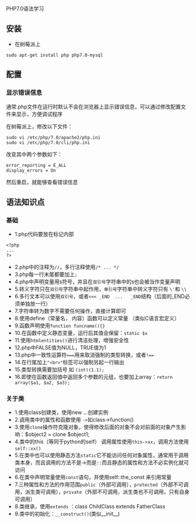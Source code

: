 PHP7.0语法学习

## 安装

- 在树莓派上
```
sudo apt-get install php php7.0-mysql
```

## 配置

### 显示错误信息

通常.php文件在运行时默认不会在浏览器上显示错误信息，可以通过修改配置文件来显示，方便调试程序

在树莓派上，修改以下文件：
```
sudo vi /etc/php/7.0/apache2/php.ini 
sudo vi /etc/php/7.0/cli/php.ini
```
改变其中两个参数如下：
```
error_reporting = E_ALL
display_errors = On
```

然后重启，就能够查看错误信息

## 语法知识点

### 基础

- 1.php代码要放在标记内部 
```
<?php
...
?>
```
- 2.php中的注释为`//`，多行注释使用`/* ... */`
- 3.php每一行末尾都要加上`;`
- 4.php中声明变量用`$`符号，并且在`双引号`字符串中的`$`也会被当作变量声明
- 5.转义字符只在`双引号`字符串中起作用，`单引号`字符串中转义字符只有 `\'`和 `\\`
- 6.多行文本可以使用`双引号`，或者`<<< _END  ...   _END`结构（后面的_END必须单独放一行）
- 7.字符串转为数字不需要任何操作，直接计算即可
- 8.使用define（常量名， 内容）函数可以定义常量 （类似C语言宏定义）
- 9.函数声明使用`function funcname(){}`
- 10.在函数中定义静态变量，运行后其值会保留：`static $x`
- 11.使用`htmlentities()`进行清洁处理，增强安全性
- 12.php中FALSE值为NULL，TRUE值为1
- 13.php中一致性运算符`===`用来取消强制的类型转换，或者`!== `
- 14.在行尾加上`"<br>"`标签可以强制另起一行输出
- 15.类型转换需要加括号 如 `(int)(1.1);`
- 16.即使在函数返回值中返回多个参数的元组，也要加上array：`return array($a1, $a2, $a3); `

### 关于类

- 1.使用class创建类，使用new ...创建实例
- 2.调用类中的属性和函数使用 `->`如class->function()
- 3.使用`clone`操作符克隆对象，使得修改后面的对象不会对前面的对象产生影响：$object2 = clone $object1;
- 4.类中的this（等同于python的self） 调用属性使用`this->xx`，调用方法使用`self::xx()`
- 5.在类中也可以使用静态方法`static`它不能访问任何对象属性，通常用于调用类本身，而且调用的方法不是->而是`::`而且静态的属性和方法不必实例化就可访问
- 6.在类中声明常量使用`const`语句，并使用self::the_const 来引用常量
- 7.三种属性和方法的作用范围`public`（外部可调用），`protected`（外部不可调用，派生类可调用），`private`（外部不可调用，派生类也不可调用，只有自身可调用）
- 8.类继承，使用`extends` ：class ChildClass extends FatherClass
- 9.类中的初始化：`__construct()`(类似__init__)

